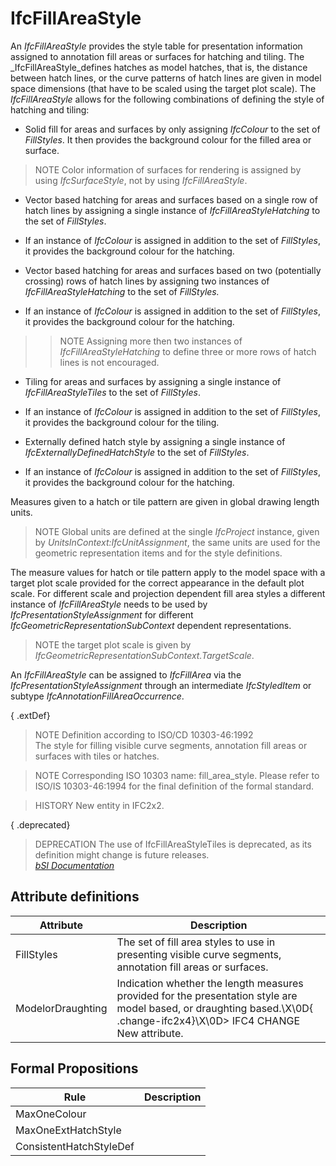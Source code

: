IfcFillAreaStyle
================
An _IfcFillAreaStyle_ provides the style table for presentation information
assigned to annotation fill areas or surfaces for hatching and tiling. The
_IfcFillAreaStyle_defines hatches as model hatches, that is, the distance
between hatch lines, or the curve patterns of hatch lines are given in model
space dimensions (that have to be scaled using the target plot scale). The
_IfcFillAreaStyle_ allows for the following combinations of defining the style
of hatching and tiling:  
  
* Solid fill for areas and surfaces by only assigning _IfcColour_ to the set of _FillStyles_. It then provides the background colour for the filled area or surface.  
  
> NOTE  Color information of surfaces for rendering is assigned by using
> _IfcSurfaceStyle_, not by using _IfcFillAreaStyle_.  
  
* Vector based hatching for areas and surfaces based on a single row of hatch lines by assigning a single instance of _IfcFillAreaStyleHatching_ to the set of _FillStyles_.  
* If an instance of _IfcColour_ is assigned in addition to the set of _FillStyles_, it provides the background colour for the hatching.  
  
* Vector based hatching for areas and surfaces based on two (potentially crossing) rows of hatch lines by assigning two instances of _IfcFillAreaStyleHatching_ to the set of _FillStyles._  
* If an instance of _IfcColour_ is assigned in addition to the set of _FillStyles_, it provides the background colour for the hatching.  
  
  
>  
>> NOTE  Assigning more then two instances of _IfcFillAreaStyleHatching_ to
define three or more rows of hatch lines is not encouraged.  
  
  
>  
* Tiling for areas and surfaces by assigning a single instance of _IfcFillAreaStyleTiles_ to the set of _FillStyles_.  
* If an instance of _IfcColour_ is assigned in addition to the set of _FillStyles_, it provides the background colour for the tiling.  
  
  
* Externally defined hatch style by assigning a single instance of _IfcExternallyDefinedHatchStyle_ to the set of _FillStyles_.   
* If an instance of _IfcColour_ is assigned in addition to the set of _FillStyles_, it provides the background colour for the hatching.   
  
Measures given to a hatch or tile pattern are given in global drawing length
units.  
  
> NOTE  Global units are defined at the single _IfcProject_ instance, given by
> _UnitsInContext:IfcUnitAssignment_, the same units are used for the
> geometric representation items and for the style definitions.  
  
The measure values for hatch or tile pattern apply to the model space with a
target plot scale provided for the correct appearance in the default plot
scale. For different scale and projection dependent fill area styles a
different instance of _IfcFillAreaStyle_ needs to be used by
_IfcPresentationStyleAssignment_ for different
_IfcGeometricRepresentationSubContext_ dependent representations.  
  
> NOTE  the target plot scale is given by
> _IfcGeometricRepresentationSubContext.TargetScale_.  
  
An _IfcFillAreaStyle_ can be assigned to _IfcFillArea_ via the
_IfcPresentationStyleAssignment_ through an intermediate _IfcStyledItem_ or
subtype _IfcAnnotationFillAreaOccurrence_.  
  
{ .extDef}  
> NOTE  Definition according to ISO/CD 10303-46:1992  
> The style for filling visible curve segments, annotation fill areas or
> surfaces with tiles or hatches.  
  
> NOTE  Corresponding ISO 10303 name: fill_area_style. Please refer to ISO/IS
> 10303-46:1994 for the final definition of the formal standard.  
  
> HISTORY  New entity in IFC2x2.  
  
{ .deprecated}  
> DEPRECATION  The use of IfcFillAreaStyleTiles is deprecated, as its
> definition might change is future releases.  
[ _bSI
Documentation_](https://standards.buildingsmart.org/IFC/DEV/IFC4_2/FINAL/HTML/schema/ifcpresentationappearanceresource/lexical/ifcfillareastyle.htm)


Attribute definitions
---------------------
| Attribute         | Description                                                                                                                                                              |
|-------------------|--------------------------------------------------------------------------------------------------------------------------------------------------------------------------|
| FillStyles        | The set of fill area styles to use in presenting visible curve segments, annotation fill areas or surfaces.                                                              |
| ModelorDraughting | Indication whether the length measures provided for the presentation style are model based, or draughting based.\X\0D{ .change-ifc2x4}\X\0D> IFC4 CHANGE  New attribute. |

Formal Propositions
-------------------
| Rule                    | Description   |
|-------------------------|---------------|
| MaxOneColour            |               |
| MaxOneExtHatchStyle     |               |
| ConsistentHatchStyleDef |               |

